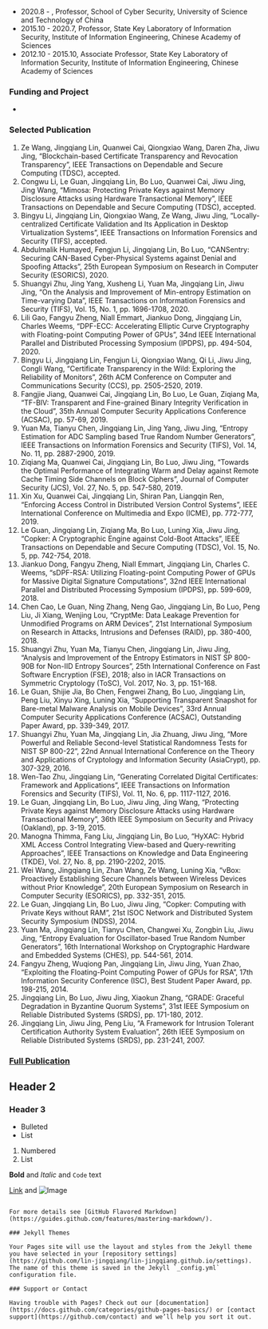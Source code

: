 - 2020.8 - , Professor, School of Cyber Security, University of Science and Technology of China
- 2015.10 - 2020.7, Professor, State Key Laboratory of Information Security, Institute of Information Engineering, Chinese Academy of Sciences
- 2012.10 - 2015.10, Associate Professor, State Key Laboratory of Information Security, Institute of Information Engineering, Chinese Academy of Sciences

### Funding and Project
- 


### Selected Publication
1. Ze Wang, Jingqiang Lin, Quanwei Cai, Qiongxiao Wang, Daren Zha, Jiwu Jing, “Blockchain-based Certificate Transparency and Revocation Transparency”, IEEE Transactions on Dependable and Secure Computing (TDSC), accepted.
2. Congwu Li, Le Guan, Jingqiang Lin, Bo Luo, Quanwei Cai, Jiwu Jing, Jing Wang, “Mimosa: Protecting Private Keys against Memory Disclosure Attacks using Hardware Transactional Memory”, IEEE Transactions on Dependable and Secure Computing (TDSC), accepted.
3. Bingyu Li, Jingqiang Lin, Qiongxiao Wang, Ze Wang, Jiwu Jing, “Locally-centralized Certificate Validation and Its Application in Desktop Virtualization Systems”, IEEE Transactions on Information Forensics and Security (TIFS), accepted.
4. Abdulmalik Humayed, Fengjun Li, Jingqiang Lin, Bo Luo, “CANSentry: Securing CAN-Based Cyber-Physical Systems against Denial and Spoofing Attacks”, 25th European Symposium on Research in Computer Security (ESORICS), 2020.
5. Shuangyi Zhu, Jing Yang, Xusheng Li, Yuan Ma, Jingqiang Lin, Jiwu Jing, “On the Analysis and Improvement of Min-entropy Estimation on Time-varying Data”, IEEE Transactions on Information Forensics and Security (TIFS), Vol. 15, No. 1, pp. 1696-1708, 2020.
6. Lili Gao, Fangyu Zheng, Niall Emmart, Jiankuo Dong, Jingqiang Lin, Charles Weems, “DPF-ECC: Accelerating Elliptic Curve Cryptography with Floating-point Computing Power of GPUs”, 34nd IEEE International Parallel and Distributed Processing Symposium (IPDPS), pp. 494-504, 2020.
7. Bingyu Li, Jingqiang Lin, Fengjun Li, Qiongxiao Wang, Qi Li, Jiwu Jing, Congli Wang, “Certificate Transparency in the Wild: Exploring the Reliability of Monitors”, 26th ACM Conference on Computer and Communications Security (CCS), pp. 2505-2520, 2019.
8. Fangjie Jiang, Quanwei Cai, Jingqiang Lin, Bo Luo, Le Guan, Ziqiang Ma, “TF-BIV: Transparent and Fine-grained Binary Integrity Verification in the Cloud”, 35th Annual Computer Security Applications Conference (ACSAC), pp. 57-69, 2019.
9. Yuan Ma, Tianyu Chen, Jingqiang Lin, Jing Yang, Jiwu Jing, “Entropy Estimation for ADC Sampling based True Random Number Generators”, IEEE Transactions on Information Forensics and Security (TIFS), Vol. 14, No. 11, pp. 2887-2900, 2019.
10. Ziqiang Ma, Quanwei Cai, Jingqiang Lin, Bo Luo, Jiwu Jing, “Towards the Optimal Performance of Integrating Warm and Delay against Remote Cache Timing Side Channels on Block Ciphers”, Journal of Computer Security (JCS), Vol. 27, No. 5, pp. 547-580, 2019.
11. Xin Xu, Quanwei Cai, Jingqiang Lin, Shiran Pan, Liangqin Ren, “Enforcing Access Control in Distributed Version Control Systems”, IEEE International Conference on Multimedia and Expo (ICME), pp. 772-777, 2019.
12. Le Guan, Jingqiang Lin, Ziqiang Ma, Bo Luo, Luning Xia, Jiwu Jing, “Copker: A Cryptographic Engine against Cold-Boot Attacks”, IEEE Transactions on Dependable and Secure Computing (TDSC), Vol. 15, No. 5, pp. 742-754, 2018.
13. Jiankuo Dong, Fangyu Zheng, Niall Emmart, Jingqiang Lin, Charles C. Weems, “sDPF-RSA: Utilizing Floating-point Computing Power of GPUs for Massive Digital Signature Computations”, 32nd IEEE International Parallel and Distributed Processing Symposium (IPDPS), pp. 599-609, 2018.
14. Chen Cao, Le Guan, Ning Zhang, Neng Gao, Jingqiang Lin, Bo Luo, Peng Liu, Ji Xiang, Wenjing Lou, “CryptMe: Data Leakage Prevention for Unmodified Programs on ARM Devices”, 21st International Symposium on Research in Attacks, Intrusions and Defenses (RAID), pp. 380-400, 2018.
15. Shuangyi Zhu, Yuan Ma, Tianyu Chen, Jingqiang Lin, Jiwu Jing, “Analysis and Improvement of the Entropy Estimators in NIST SP 800-90B for Non-IID Entropy Sources”, 25th International Conference on Fast Software Encryption (FSE), 2018; also in IACR Transactions on Symmetric Cryptology (ToSC), Vol. 2017, No. 3, pp. 151-168.
16. Le Guan, Shijie Jia, Bo Chen, Fengwei Zhang, Bo Luo, Jingqiang Lin, Peng Liu, Xinyu Xing, Luning Xia, “Supporting Transparent Snapshot for Bare-metal Malware Analysis on Mobile Devices”, 33rd Annual Computer Security Applications Conference (ACSAC), Outstanding Paper Award, pp. 339-349, 2017.
17. Shuangyi Zhu, Yuan Ma, Jingqiang Lin, Jia Zhuang, Jiwu Jing, “More Powerful and Reliable Second-level Statistical Randomness Tests for NIST SP 800-22”, 22nd Annual International Conference on the Theory and Applications of Cryptology and Information Security (AsiaCrypt), pp. 307-329, 2016.
18. Wen-Tao Zhu, Jingqiang Lin, “Generating Correlated Digital Certificates: Framework and Applications”, IEEE Transactions on Information Forensics and Security (TIFS), Vol. 11, No. 6, pp. 1117-1127, 2016.
19. Le Guan, Jingqiang Lin, Bo Luo, Jiwu Jing, Jing Wang, “Protecting Private Keys against Memory Disclosure Attacks using Hardware Transactional Memory”, 36th IEEE Symposium on Security and Privacy (Oakland), pp. 3-19, 2015.
20. Manogna Thimma, Fang Liu, Jingqiang Lin, Bo Luo, “HyXAC: Hybrid XML Access Control Integrating View-based and Query-rewriting Approaches”, IEEE Transactions on Knowledge and Data Engineering (TKDE), Vol. 27, No. 8, pp. 2190-2202, 2015.
21. Wei Wang, Jingqiang Lin, Zhan Wang, Ze Wang, Luning Xia, “vBox: Proactively Establishing Secure Channels between Wireless Devices without Prior Knowledge”, 20th European Symposium on Research in Computer Security (ESORICS), pp. 332-351, 2015.
22. Le Guan, Jingqiang Lin, Bo Luo, Jiwu Jing, “Copker: Computing with Private Keys without RAM”, 21st ISOC Network and Distributed System Security Symposium (NDSS), 2014.
23. Yuan Ma, Jingqiang Lin, Tianyu Chen, Changwei Xu, Zongbin Liu, Jiwu Jing, “Entropy Evaluation for Oscillator-based True Random Number Generators”, 16th International Workshop on Cryptographic Hardware and Embedded Systems (CHES), pp. 544-561, 2014.
24. Fangyu Zheng, Wuqiong Pan, Jingqiang Lin, Jiwu Jing, Yuan Zhao, “Exploiting the Floating-Point Computing Power of GPUs for RSA”, 17th Information Security Conference (ISC), Best Student Paper Award, pp. 198-215, 2014.
25. Jingqiang Lin, Bo Luo, Jiwu Jing, Xiaokun Zhang, “GRADE: Graceful Degradation in Byzantine Quorum Systems”, 31st IEEE Symposium on Reliable Distributed Systems (SRDS), pp. 171-180, 2012.
26. Jingqiang Lin, Jiwu Jing, Peng Liu, “A Framework for Intrusion Tolerant Certification Authority System Evaluation”, 26th IEEE Symposium on Reliable Distributed Systems (SRDS), pp. 231-241, 2007.

### [Full Publication](./full-pub.html)

## Header 2
### Header 3

- Bulleted
- List

1. Numbered
2. List

**Bold** and _Italic_ and `Code` text

[Link](url) and ![Image](src)
```

For more details see [GitHub Flavored Markdown](https://guides.github.com/features/mastering-markdown/).

### Jekyll Themes

Your Pages site will use the layout and styles from the Jekyll theme you have selected in your [repository settings](https://github.com/lin-jingqiang/lin-jingqiang.github.io/settings). The name of this theme is saved in the Jekyll `_config.yml` configuration file.

### Support or Contact

Having trouble with Pages? Check out our [documentation](https://docs.github.com/categories/github-pages-basics/) or [contact support](https://github.com/contact) and we’ll help you sort it out.
